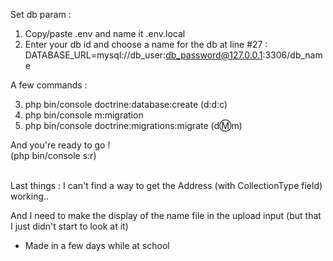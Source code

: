 Set db param :
1. Copy/paste .env and name it .env.local
2. Enter your db id and choose a name for the db at line #27 :
DATABASE_URL=mysql://db_user:db_password@127.0.0.1:3306/db_name


A few commands :

3. php bin/console doctrine:database:create (d:d:c)
4. php bin/console m:migration
5. php bin/console doctrine:migrations:migrate (d:m:m)

And you're ready to go !
<br>
(php bin/console s:r)

<br>
Last things : I can't find a way to get the Address (with CollectionType field) working..

And I need to make the display of the name file in the upload input (but that I just didn't start to look at it)

- Made in a few days while at school
